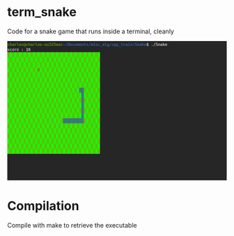 # term_snake

Code for a snake game that runs inside a terminal, cleanly

![alt test](https://github.com/ejlly/term_snake/blob/main/images/Snake_image.png)

# Compilation
Compile with make to retrieve the executable
